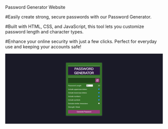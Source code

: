Password Generator Website


#Easily create strong, secure passwords with our Password Generator. 

#Built with HTML, CSS, and JavaScript, this tool lets you customize password length and character types. 

#Enhance your online security with just a few clicks. Perfect for everyday use and keeping your accounts safe!

![Alt text](https://github.com/AditiDeore/PASSWORD-GENERATOR/blob/main/Screenshot%20(158).png)
